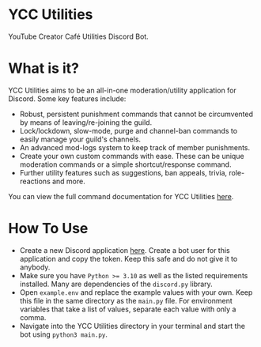 # YCC Utilities
YouTube Creator Café Utilities Discord Bot.

# What is it?
YCC Utilities aims to be an all-in-one moderation/utility application for Discord. Some key features include:
- Robust, persistent punishment commands that cannot be circumvented by means of leaving/re-joining the guild.
- Lock/lockdown, slow-mode, purge and channel-ban commands to easily manage your guild's channels.
- An advanced mod-logs system to keep track of member punishments.
- Create your own custom commands with ease. These can be unique moderation commands or a simple shortcut/response command.
- Further utility features such as suggestions, ban appeals, trivia, role-reactions and more.

You can view the full command documentation for YCC Utilities [here](https://ycc-utilities.gitbook.io/commands-docs/).
# How To Use
- Create a new Discord application [here](https://discord.com/developers/applications). Create a bot user for this application and copy the token. Keep this safe and do not give it to anybody.
- Make sure you have `Python >= 3.10` as well as the listed requirements installed. Many are dependencies of the `discord.py` library.
- Open `example.env` and replace the example values with your own. Keep this file in the same directory as the `main.py` file. For environment variables that take a list of values, separate each value with only a comma.
- Navigate into the YCC Utilities directory in your terminal and start the bot using `python3 main.py`.